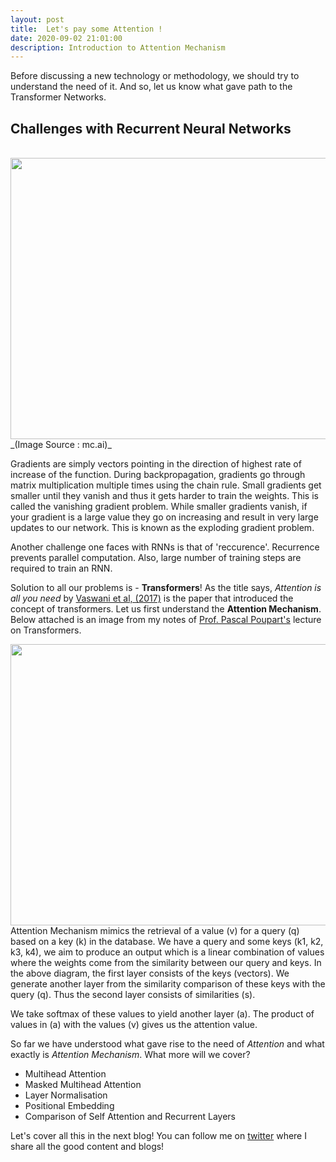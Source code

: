 ```yaml
---
layout: post
title:  Let's pay some Attention !
date: 2020-09-02 21:01:00
description: Introduction to Attention Mechanism
---
```


Before discussing a new technology or methodology, we should try to understand the need of it. And so, let us know what gave path to the Transformer Networks. 

## Challenges with Recurrent Neural Networks
<br />
<img align='left' src="https://dev-to-uploads.s3.amazonaws.com/i/ptwajkhdgj3i1zhgsqgv.png" width="750" height="450" />
_(Image Source : mc.ai)_

Gradients are simply vectors pointing in the direction of highest rate of increase of the function. During backpropagation, gradients go through matrix multiplication multiple times using the chain rule. Small gradients get smaller until they vanish and thus it gets harder to train the weights. This is called the vanishing gradient problem.
While smaller gradients vanish, if your gradient is a large value they go on increasing and result in very large updates to our network. This is known as the exploding gradient problem. 

Another challenge one faces with RNNs is that of 'reccurence'. Recurrence prevents parallel computation.
Also, large number of training steps are required to train an RNN.

Solution to all our problems is - __Transformers__!
As the title says, _Attention is all you need_ by [Vaswani et al, (2017)](https://arxiv.org/abs/1706.03762) is the paper that introduced the concept of transformers.
Let us first understand the __Attention Mechanism__.
Below attached is an image from my notes of [Prof. Pascal Poupart's](https://www.youtube.com/channel/UC7ZVvEo7-B7lA6LY2MVX72A) lecture on Transformers.

<img align='left' src="https://dev-to-uploads.s3.amazonaws.com/i/nvhmz014asq2ygtwip42.jpg" width="750" height="450" />


Attention Mechanism mimics the retrieval of a value (v) for a query (q) based on a key (k) in the database. 
We have a query and some keys (k1, k2, k3, k4), we aim to produce an output which is  a linear combination of values where the weights come from the similarity between our query and keys. 
In the above diagram, the first layer consists of the keys (vectors). We generate another layer from the similarity comparison of these keys with the query (q). Thus the second layer consists of similarities (s).

We take softmax of these values to yield another layer (a). The product of values in (a) with the values (v) gives us the attention value. 

So far we have understood what gave rise to the need of _Attention_ and what exactly is _Attention Mechanism_.
What more will we cover?
- Multihead Attention
- Masked Multihead Attention
- Layer Normalisation 
- Positional Embedding
- Comparison of Self Attention and Recurrent Layers

Let's cover all this in the next blog! 
You can follow me on [twitter](https://twitter.com/ShambhaviCodes) where I share all the good content and blogs! 
